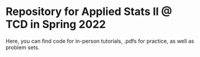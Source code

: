 # Repository for Applied Stats II @ TCD in Spring 2022

Here, you can find code for in-person tutorials, .pdfs for practice, as well as problem sets.
